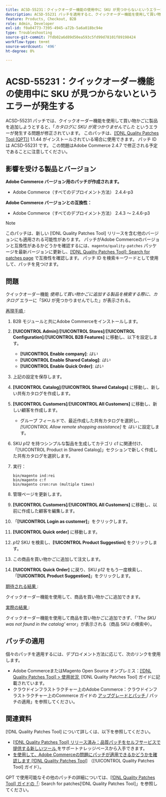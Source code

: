 ```yaml
---
title: ACSD-55231：クイックオーダー機能の使用中に SKU が見つからないというエラーが発生する
description: ACSD-55231 パッチを適用すると、クイックオーダー機能を使用して買い物かごに商品を追加しようとすると、「The SKU was not found in the catalog」（SKU がカタログに見つかりませんでした）というエラーが発生するAdobe Commerceの問題を修正できます。
feature: Products, Checkout, B2B
role: Admin, Developer
exl-id: f0a04773-7395-4945-a72b-5a6a018bc94e
type: Troubleshooting
source-git-commit: 7fdb02a6d89d50ea593c5fd99d78101f89198424
workflow-type: tm+mt
source-wordcount: '496'
ht-degree: 0%

---
```


# ACSD-55231：クイックオーダー機能の使用中に SKU が見つからないというエラーが発生する

ACSD-55231 パッチでは、クイックオーダー機能を使用して買い物かごに製品を追加しようとすると、「*カタログに SKU が見つかりませんでした* というエラーが発生する問題が修正されています。 このパッチは、[[!DNL Quality Patches Tool (QPT)]](https://experienceleague.adobe.com/ja/docs/commerce-operations/tools/quality-patches-tool/quality-patches-tool-to-self-serve-quality-patches) 1.1.44 がインストールされている場合に使用できます。 パッチ ID は ACSD-55231 です。 この問題はAdobe Commerce 2.4.7 で修正される予定であることに注意してください。

## 影響を受ける製品とバージョン

**Adobe Commerce バージョン用のパッチが作成されます。**

* Adobe Commerce（すべてのデプロイメント方法） 2.4.4-p3

**Adobe Commerce バージョンとの互換性：**

* Adobe Commerce（すべてのデプロイメント方法） 2.4.3 ～ 2.4.6-p3

>[!NOTE]
>
>このパッチは、新しい [!DNL Quality Patches Tool] リリースを含む他のバージョンにも適用される可能性があります。 パッチがAdobe Commerceのバージョンと互換性があるかどうかを確認するには、`magento/quality-patches` パッケージを最新バージョンに更新し、[[!DNL Quality Patches Tool]: Search for patches page](https://experienceleague.adobe.com/tools/commerce-quality-patches/index.html?lang=ja) で互換性を確認します。 パッチ ID を検索キーワードとして使用して、パッチを見つけます。

## 問題

クイックオーダー機能 *使用して買い物かごに追加する製品を検索する際に、カタログ* エラーに「SKU が見つかりませんでした」が表示される。

<u> 再現手順 </u>:

1. B2B モジュールと共にAdobe Commerceをインストールします。
1. **[!UICONTROL Admin]**/**[!UICONTROL Stores]**/**[!UICONTROL Configuration]**/**[!UICONTROL B2B Features]** に移動し、以下を設定します。
   * **[!UICONTROL Enable company]**: *はい*
   * **[!UICONTROL Enable Shared Catalog]**: *はい*
   * **[!UICONTROL Enable Quick Order]**: *はい*
1. 上記の設定を保存します。
1. **[!UICONTROL Catalog]**/**[!UICONTROL Shared Catalogs]** に移動し、新しい共有カタログを作成します。
1. **[!UICONTROL Customers]**/**[!UICONTROL All Customers]** に移動し、新しい顧客を作成します。
   * グループ フィールドで、最近作成した共有カタログを選択し、*[!UICONTROL Allow remote shopping assistance]* を *はい* に設定します。
1. SKU *p12* を持つシンプルな製品を生成してカテゴリ *c1* に関連付け、「[!UICONTROL Product in Shared Catalog]」セクションで新しく作成した共有カタログを選択します。
1. 実行：

   ```
   bin/magento ind:rei 
   bin/magento c:f 
   bin/magento cron:run (multiple times)
   ```

1. 管理ページを更新します。
1. **[!UICONTROL Customers]**/**[!UICONTROL All Customers]** に移動し、以前に作成した顧客を編集します。
1. 「**[!UICONTROL Login as customer]**」をクリックします。
1. **[!UICONTROL Quick order]** に移動します。
1. *p12* SKU を検索し、**[!UICONTROL Product Suggestion]** をクリックします。
1. この商品を買い物かごに追加して注文します。
1. **[!UICONTROL Quick Order]** に戻り、SKU *p12* をもう一度検索し、「**[!UICONTROL Product Suggestion]**」をクリックします。

<u> 期待される結果 </u>:

クイックオーダー機能を使用して、商品を買い物かごに追加できます。

<u> 実際の結果 </u>:

クイックオーダー機能を使用して商品を買い物かごに追加できず、「*&#39;The SKU was not found in the catalog&#39;* error」が表示される（商品 SKU の検索中）。

## パッチの適用

個々のパッチを適用するには、デプロイメント方法に応じて、次のリンクを使用します。

* Adobe CommerceまたはMagento Open Source オンプレミス：[[!DNL Quality Patches Tool] > 使用状況 &#x200B;](/help/tools/quality-patches-tool/usage.md) [!DNL Quality Patches Tool] ガイドに記載されています。
* クラウドインフラストラクチャー上のAdobe Commerce：クラウドインフラストラクチャー上のCommerce ガイドの [&#x200B; アップグレードとパッチ &#x200B;](https://experienceleague.adobe.com/docs/commerce-cloud-service/user-guide/develop/upgrade/apply-patches.html?lang=ja)/ パッチの適用」を参照してください。

## 関連資料

[!DNL Quality Patches Tool] について詳しくは、以下を参照してください。

* [[!DNL Quality Patches Tool]  リリース済み：品質パッチをセルフサービスで提供する新しいツール &#x200B;](https://experienceleague.adobe.com/ja/docs/commerce-operations/tools/quality-patches-tool/quality-patches-tool-to-self-serve-quality-patches) をサポートナレッジベースから入手できます。
* [&#x200B; を使用して、Adobe Commerceの問題にパッチが適用できるかどうかを確認します  [!DNL Quality Patches Tool]](/help/tools/quality-patches-tool/patches-available-in-qpt/check-patch-for-magento-issue-with-magento-quality-patches.md) （[!UICONTROL Quality Patches Tool] ガイド）。


QPT で使用可能なその他のパッチの詳細については、[[!DNL Quality Patches Tool] ガイドの「](https://experienceleague.adobe.com/tools/commerce-quality-patches/index.html?lang=ja): Search for patches[!DNL Quality Patches Tool]」を参照してください。
